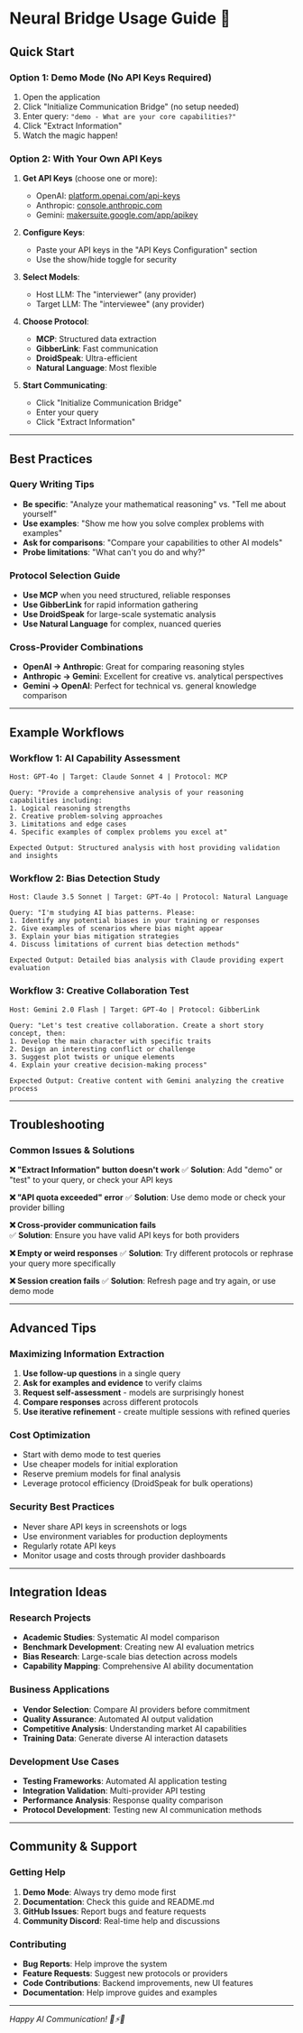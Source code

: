 # Neural Bridge Usage Guide 🚀

## Quick Start

### Option 1: Demo Mode (No API Keys Required)
1. Open the application
2. Click "Initialize Communication Bridge" (no setup needed)
3. Enter query: `"demo - What are your core capabilities?"`
4. Click "Extract Information"
5. Watch the magic happen!

### Option 2: With Your Own API Keys
1. **Get API Keys** (choose one or more):
   - OpenAI: [platform.openai.com/api-keys](https://platform.openai.com/api-keys)
   - Anthropic: [console.anthropic.com](https://console.anthropic.com)
   - Gemini: [makersuite.google.com/app/apikey](https://makersuite.google.com/app/apikey)

2. **Configure Keys**:
   - Paste your API keys in the "API Keys Configuration" section
   - Use the show/hide toggle for security

3. **Select Models**:
   - Host LLM: The "interviewer" (any provider)
   - Target LLM: The "interviewee" (any provider)

4. **Choose Protocol**:
   - **MCP**: Structured data extraction
   - **GibberLink**: Fast communication
   - **DroidSpeak**: Ultra-efficient 
   - **Natural Language**: Most flexible

5. **Start Communicating**:
   - Click "Initialize Communication Bridge"
   - Enter your query
   - Click "Extract Information"

---

## Best Practices

### Query Writing Tips
- **Be specific**: "Analyze your mathematical reasoning" vs. "Tell me about yourself"
- **Use examples**: "Show me how you solve complex problems with examples"
- **Ask for comparisons**: "Compare your capabilities to other AI models"
- **Probe limitations**: "What can't you do and why?"

### Protocol Selection Guide
- **Use MCP** when you need structured, reliable responses
- **Use GibberLink** for rapid information gathering
- **Use DroidSpeak** for large-scale systematic analysis
- **Use Natural Language** for complex, nuanced queries

### Cross-Provider Combinations
- **OpenAI → Anthropic**: Great for comparing reasoning styles
- **Anthropic → Gemini**: Excellent for creative vs. analytical perspectives  
- **Gemini → OpenAI**: Perfect for technical vs. general knowledge comparison

---

## Example Workflows

### Workflow 1: AI Capability Assessment
```
Host: GPT-4o | Target: Claude Sonnet 4 | Protocol: MCP

Query: "Provide a comprehensive analysis of your reasoning capabilities including:
1. Logical reasoning strengths
2. Creative problem-solving approaches  
3. Limitations and edge cases
4. Specific examples of complex problems you excel at"

Expected Output: Structured analysis with host providing validation and insights
```

### Workflow 2: Bias Detection Study
```
Host: Claude 3.5 Sonnet | Target: GPT-4o | Protocol: Natural Language

Query: "I'm studying AI bias patterns. Please:
1. Identify any potential biases in your training or responses
2. Give examples of scenarios where bias might appear
3. Explain your bias mitigation strategies
4. Discuss limitations of current bias detection methods"

Expected Output: Detailed bias analysis with Claude providing expert evaluation
```

### Workflow 3: Creative Collaboration Test
```
Host: Gemini 2.0 Flash | Target: GPT-4o | Protocol: GibberLink

Query: "Let's test creative collaboration. Create a short story concept, then:
1. Develop the main character with specific traits
2. Design an interesting conflict or challenge
3. Suggest plot twists or unique elements
4. Explain your creative decision-making process"

Expected Output: Creative content with Gemini analyzing the creative process
```

---

## Troubleshooting

### Common Issues & Solutions

**❌ "Extract Information" button doesn't work**
✅ **Solution**: Add "demo" or "test" to your query, or check your API keys

**❌ "API quota exceeded" error**
✅ **Solution**: Use demo mode or check your provider billing

**❌ Cross-provider communication fails**  
✅ **Solution**: Ensure you have valid API keys for both providers

**❌ Empty or weird responses**
✅ **Solution**: Try different protocols or rephrase your query more specifically

**❌ Session creation fails**
✅ **Solution**: Refresh page and try again, or use demo mode

---

## Advanced Tips

### Maximizing Information Extraction
1. **Use follow-up questions** in a single query
2. **Ask for examples and evidence** to verify claims  
3. **Request self-assessment** - models are surprisingly honest
4. **Compare responses** across different protocols
5. **Use iterative refinement** - create multiple sessions with refined queries

### Cost Optimization
- Start with demo mode to test queries
- Use cheaper models for initial exploration
- Reserve premium models for final analysis
- Leverage protocol efficiency (DroidSpeak for bulk operations)

### Security Best Practices
- Never share API keys in screenshots or logs
- Use environment variables for production deployments
- Regularly rotate API keys
- Monitor usage and costs through provider dashboards

---

## Integration Ideas

### Research Projects
- **Academic Studies**: Systematic AI model comparison
- **Benchmark Development**: Creating new AI evaluation metrics
- **Bias Research**: Large-scale bias detection across models
- **Capability Mapping**: Comprehensive AI ability documentation

### Business Applications  
- **Vendor Selection**: Compare AI providers before commitment
- **Quality Assurance**: Automated AI output validation
- **Competitive Analysis**: Understanding market AI capabilities
- **Training Data**: Generate diverse AI interaction datasets

### Development Use Cases
- **Testing Frameworks**: Automated AI application testing
- **Integration Validation**: Multi-provider API testing
- **Performance Analysis**: Response quality comparison
- **Protocol Development**: Testing new AI communication methods

---

## Community & Support

### Getting Help
1. **Demo Mode**: Always try demo mode first
2. **Documentation**: Check this guide and README.md
3. **GitHub Issues**: Report bugs and feature requests
4. **Community Discord**: Real-time help and discussions

### Contributing
- **Bug Reports**: Help improve the system
- **Feature Requests**: Suggest new protocols or providers
- **Code Contributions**: Backend improvements, new UI features
- **Documentation**: Help improve guides and examples

---

*Happy AI Communication! 🧠⚡🧠*
